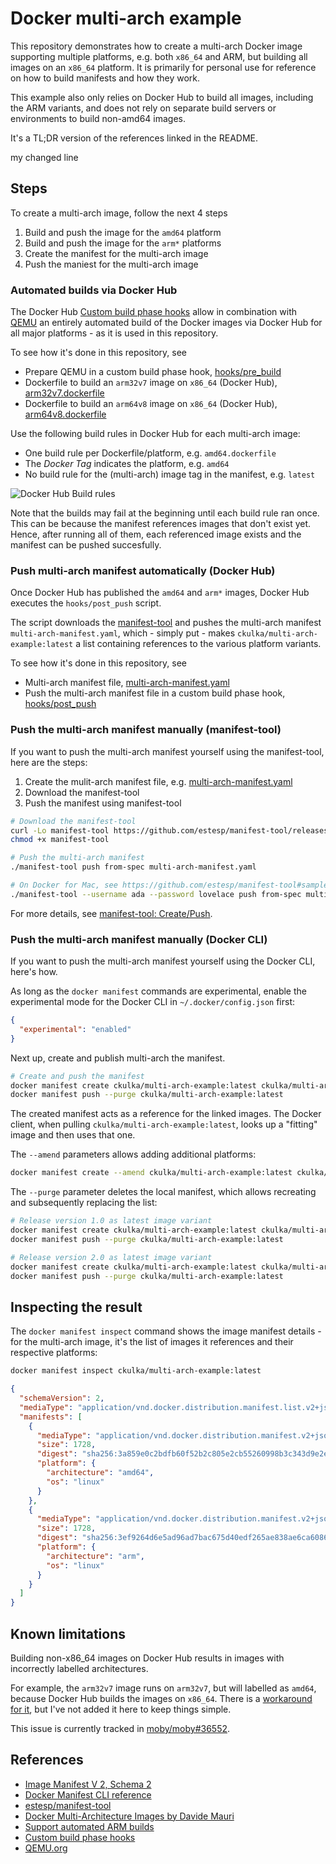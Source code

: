 # Docker multi-arch example

This repository demonstrates how to create a multi-arch Docker image supporting multiple platforms, e.g. both `x86_64` and ARM, but building all images on an `x86_64` platform. It is primarily for personal use for reference on how to build manifests and how they work.

This example also only relies on Docker Hub to build all images, including the ARM variants, and does not rely on separate build servers or environments to build non-amd64 images.

It's a TL;DR version of the references linked in the README.

my changed line

## Steps

To create a multi-arch image, follow the next 4 steps

1. Build and push the image for the `amd64` platform
2. Build and push the image for the `arm*` platforms
3. Create the manifest for the multi-arch image
4. Push the maniest for the multi-arch image

### Automated builds via Docker Hub

The Docker Hub [Custom build phase hooks](https://docs.docker.com/docker-hub/builds/advanced/#custom-build-phase-hooks) allow in combination with [QEMU](https://www.qemu.org) an entirely automated build of the Docker images via Docker Hub for all major platforms - as it is used in this repository.

To see how it's done in this repository, see

- Prepare QEMU in a custom build phase hook, [hooks/pre_build](./hooks/pre_build)
- Dockerfile to build an `arm32v7` image on `x86_64` (Docker Hub), [arm32v7.dockerfile](./arm32v7.dockerfile)
- Dockerfile to build an `arm64v8` image on `x86_64` (Docker Hub), [arm64v8.dockerfile](./arm64v8.dockerfile)

Use the following build rules in Docker Hub for each multi-arch image:

- One build rule per Dockerfile/platform, e.g. `amd64.dockerfile`
- The _Docker Tag_ indicates the platform, e.g. `amd64`
- No build rule for the (multi-arch) image tag in the manifest, e.g. `latest`

![Docker Hub Build rules](build-rules.png)

Note that the builds may fail at the beginning until each build rule ran once. This can be because the manifest references images that don't exist yet. Hence, after running all of them, each referenced image exists and the manifest can be pushed succesfully.

### Push multi-arch manifest automatically (Docker Hub)

Once Docker Hub has published the `amd64` and `arm*` images, Docker Hub executes the `hooks/post_push` script.

The script downloads the [manifest-tool](https://github.com/estesp/manifest-tool) and pushes the multi-arch manifest `multi-arch-manifest.yaml`, which - simply put - makes `ckulka/multi-arch-example:latest` a list containing references to the various platform variants.

To see how it's done in this repository, see

- Multi-arch manifest file, [multi-arch-manifest.yaml](./multi-arch-manifest.yaml)
- Push the multi-arch manifest file in a custom build phase hook, [hooks/post_push](./hooks/post_push)

### Push the multi-arch manifest manually (manifest-tool)

If you want to push the multi-arch manifest yourself using the manifest-tool, here are the steps:

1. Create the mulit-arch manifest file, e.g. [multi-arch-manifest.yaml](./multi-arch-manifest.yaml)
2. Download the manifest-tool
3. Push the manifest using manifest-tool

```bash
# Download the manifest-tool
curl -Lo manifest-tool https://github.com/estesp/manifest-tool/releases/download/v0.9.0/manifest-tool-linux-amd64
chmod +x manifest-tool

# Push the multi-arch manifest
./manifest-tool push from-spec multi-arch-manifest.yaml

# On Docker for Mac, see https://github.com/estesp/manifest-tool#sample-usage
./manifest-tool --username ada --password lovelace push from-spec multi-arch-manifest.yaml
```

For more details, see [manifest-tool: Create/Push](https://github.com/estesp/manifest-tool#createpush).

### Push the multi-arch manifest manually (Docker CLI)

If you want to push the multi-arch manifest yourself using the Docker CLI, here's how.

As long as the `docker manifest` commands are experimental, enable the experimental mode for the Docker CLI in `~/.docker/config.json` first:

```json
{
  "experimental": "enabled"
}
```

Next up, create and publish multi-arch the manifest.

```bash
# Create and push the manifest
docker manifest create ckulka/multi-arch-example:latest ckulka/multi-arch-example:amd64 ckulka/multi-arch-example:arm32v7
docker manifest push --purge ckulka/multi-arch-example:latest
```

The created manifest acts as a reference for the linked images. The Docker client, when pulling `ckulka/multi-arch-example:latest`, looks up a "fitting" image and then uses that one.

The `--amend` parameters allows adding additional platforms:

```bash
docker manifest create --amend ckulka/multi-arch-example:latest ckulka/multi-arch-example:arm64v7
```

The `--purge` parameter deletes the local manifest, which allows recreating and subsequently replacing the list:

```bash
# Release version 1.0 as latest image variant
docker manifest create ckulka/multi-arch-example:latest ckulka/multi-arch-example:1.0-amd64 ckulka/multi-arch-example:1.0-arm32v7
docker manifest push --purge ckulka/multi-arch-example:latest

# Release version 2.0 as latest image variant
docker manifest create ckulka/multi-arch-example:latest ckulka/multi-arch-example:2.0-amd64 ckulka/multi-arch-example:2.0-arm32v7
docker manifest push --purge ckulka/multi-arch-example:latest
```

## Inspecting the result

The `docker manifest inspect` command shows the image manifest details - for the multi-arch image, it's the list of images it references and their respective platforms:

```bash
docker manifest inspect ckulka/multi-arch-example:latest
```

```json
{
  "schemaVersion": 2,
  "mediaType": "application/vnd.docker.distribution.manifest.list.v2+json",
  "manifests": [
    {
      "mediaType": "application/vnd.docker.distribution.manifest.v2+json",
      "size": 1728,
      "digest": "sha256:3a859e0c2bdfb60f52b2c805e2cb55260998b3c343d9e2ea04a742d946be1b1e",
      "platform": {
        "architecture": "amd64",
        "os": "linux"
      }
    },
    {
      "mediaType": "application/vnd.docker.distribution.manifest.v2+json",
      "size": 1728,
      "digest": "sha256:3ef9264d6e5ad96ad7bac675d40edf265ae838ae6ca60865abed159c8c5124c8",
      "platform": {
        "architecture": "arm",
        "os": "linux"
      }
    }
  ]
}
```

## Known limitations

Building non-x86_64 images on Docker Hub results in images with incorrectly labelled architectures.

For example, the `arm32v7` image runs on `arm32v7`, but will labelled as `amd64`, because Docker Hub builds the images on `x86_64`. There is a [workaround for it](https://github.com/moby/moby/issues/36552#issuecomment-459927487), but I've not added it here to keep things simple.

This issue is currently tracked in [moby/moby#36552](https://github.com/moby/moby/issues/36552).

## References

- [Image Manifest V 2, Schema 2](https://docs.docker.com/registry/spec/manifest-v2-2/)
- [Docker Manifest CLI reference](https://docs.docker.com/edge/engine/reference/commandline/manifest/)
- [estesp/manifest-tool](https://github.com/estesp/manifest-tool)
- [Docker Multi-Architecture Images by Davide Mauri](https://medium.com/@mauridb/docker-multi-architecture-images-365a44c26be6)
- [Support automated ARM builds](https://github.com/docker/hub-feedback/issues/1261)
- [Custom build phase hooks](https://docs.docker.com/docker-hub/builds/advanced/#custom-build-phase-hooks)
- [QEMU.org](https://www.qemu.org)
